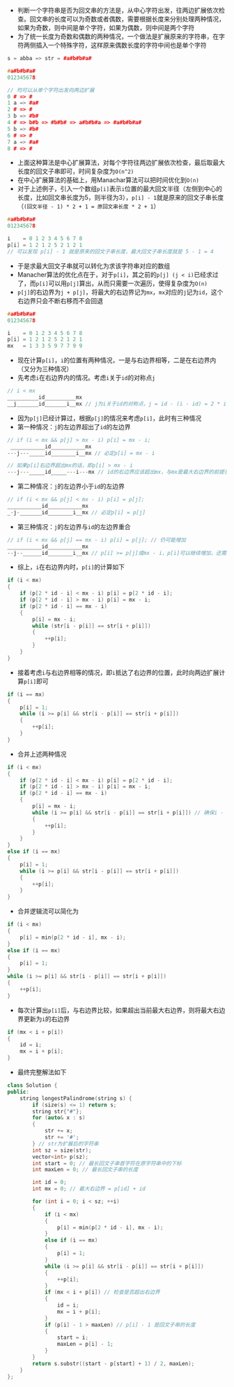 * 判断一个字符串是否为回文串的方法是，从中心字符出发，往两边扩展依次检查。回文串的长度可以为奇数或者偶数，需要根据长度来分别处理两种情况，如果为奇数，则中间是单个字符，如果为偶数，则中间是两个字符
* 为了统一长度为奇数和偶数的两种情况，一个做法是扩展原来的字符串，在字符两侧插入一个特殊字符，这样原来偶数长度的字符中间也是单个字符

```cpp
s = abba => str = #a#b#b#a#

#a#b#b#a#
012345678

// 均可以从单个字符出发向两边扩展
0 # => #
1 a => #a#
2 # => #
3 b => #b#
4 # => b#b => #b#b# => a#b#b#a => #a#b#b#a#
5 b => #b#
6 # => #
7 a => #a#
8 # => #
```

* 上面这种算法是中心扩展算法，对每个字符往两边扩展依次检查，最后取最大长度的回文子串即可，时间复杂度为`O(n^2)`
* 在中心扩展算法的基础上，用Manachar算法可以把时间优化到`O(n)`
* 对于上述例子，引入一个数组`p[i]`表示`i`位置的最大回文半径（左侧到中心的长度，比如回文串长度为5，则半径为3），`p[i] - 1`就是原来的回文子串长度（`(回文半径 - 1) * 2 + 1 = 原回文串长度 * 2 + 1`）

```cpp
#a#b#b#a#
012345678

i    = 0 1 2 3 4 5 6 7 8
p[i] = 1 2 1 2 5 2 1 2 1
// 可以发现 p[i] - 1 就是原来的回文子串长度，最大回文子串长度就是 5 - 1 = 4
```

* 于是求最大回文子串就可以转化为求该字符串对应的数组
* Manacher算法的优化点在于，对于`p[i]`，其之前的`p[j] (j < i)`已经求过了，而`p[i]`可以用`p[j]`算出，从而只需要一次遍历，使得复杂度为`O(n)`
* `p[j]`的右边界为`j + p[j]`，将最大的右边界记为`mx`，`mx`对应的`j`记为`id`，这个右边界只会不断右移而不会回退

```cpp
#a#b#b#a#
012345678

i    = 0 1 2 3 4 5 6 7 8
p[i] = 1 2 1 2 5 2 1 2 1
mx   = 1 3 3 5 9 7 7 9 9
```

* 现在计算`p[i]`，`i`的位置有两种情况，一是与右边界相等，二是在右边界内（又分为三种情况）
* 先考虑`i`在右边界内的情况。考虑`i`关于`id`的对称点`j`

```cpp
// i < mx
__________id__________mx
__j_______id_______i__mx // j为i关于id的对称点，j = id - (i - id) = 2 * id - i
```

* 因为`p[j]`已经计算过，根据`p[j]`的情况来考虑`p[i]`，此时有三种情况
* 第一种情况：`j`的左边界超出了`id`的左边界

```cpp
// if (i < mx && p[j] > mx - i) p[i] = mx - i;
 ___________id___________mx
---j---_____id________i__mx // 必定p[i] = mx - i

// 如果p[i]右边界超出mx的话，即p[i] > mx - i
---j---_____id_____---i---mx // id的右边界应该超出mx，与mx是最大右边界的前提矛盾
```

* 第二种情况：`j`的左边界小于`id`的左边界

```cpp
// if (i < mx && p[j] < mx - i) p[i] = p[j];
___________id___________mx
_-j-_______id________i__mx // 必定p[i] = p[j]
```

* 第三种情况：`j`的左边界与`id`的左边界重合

```cpp
// if (i < mx && p[j] == mx - i) p[i] = p[j]; // 仍可能增加
___________id___________mx
--j--______id________i__mx // p[i] >= p[j]或mx - i，p[i]可以继续增加，还需要向两边扩展计算p[i]
```

* 综上，`i`在右边界内时，`p[i]`的计算如下

```cpp
if (i < mx)
{
    if (p[2 * id - i] < mx - i) p[i] = p[2 * id - i];
    if (p[2 * id - i] > mx - i) p[i] = mx - i;
    if (p[2 * id - i] == mx - i)
    {
        p[i] = mx - i;
        while (str[i - p[i]] == str[i + p[i]])
        {
            ++p[i];
        }
    }
}
```

* 接着考虑`i`与右边界相等的情况，即`i`抵达了右边界的位置，此时向两边扩展计算`p[i]`即可

```cpp
if (i == mx)
{
    p[i] = 1;
    while (i >= p[i] && str[i - p[i]] == str[i + p[i]])
    {
        ++p[i];
    }
}
```

* 合并上述两种情况

```cpp
if (i < mx)
{
    if (p[2 * id - i] < mx - i) p[i] = p[2 * id - i];
    if (p[2 * id - i] > mx - i) p[i] = mx - i;
    if (p[2 * id - i] == mx - i)
    {
        p[i] = mx - i;
        while (i >= p[i] && str[i - p[i]] == str[i + p[i]]) // 确保i - p[i] >= 0防越界
        {
            ++p[i];
        }
    }
}
else if (i == mx)
{
    p[i] = 1;
    while (i >= p[i] && str[i - p[i]] == str[i + p[i]])
    {
        ++p[i];
    }
}
```

* 合并逻辑流可以简化为

```cpp
if (i < mx)
{
    p[i] = min(p[2 * id - i], mx - i);
}
else if (i == mx)
{
    p[i] = 1;
}
while (i >= p[i] && str[i - p[i]] == str[i + p[i]])
{
    ++p[i];
}
```

* 每次计算出`p[i]`后，与右边界比较，如果超出当前最大右边界，则将最大右边界更新为`i`的右边界

```cpp
if (mx < i + p[i])
{
    id = i;
    mx = i + p[i];
}
```

* 最终完整解法如下

```cpp
class Solution {
public:
    string longestPalindrome(string s) {
        if (size(s) <= 1) return s;
        string str{"#"};
        for (auto& x : s)
        {
            str += x;
            str += '#';
        } // str为扩展后的字符串
        int sz = size(str);
        vector<int> p(sz);
        int start = 0; // 最长回文子串首字符在原字符串中的下标
        int maxLen = 0; // 最长回文子串的长度

        int id = 0;
        int mx = 0; // 最大右边界 = p[id] + id

        for (int i = 0; i < sz; ++i)
        {
            if (i < mx)
            {
                p[i] = min(p[2 * id - i], mx - i);
            }
            else if (i == mx)
            {
                p[i] = 1;
            }
            while (i >= p[i] && str[i - p[i]] == str[i + p[i]])
            {
                ++p[i];
            }
            if (mx < i + p[i]) // 检查是否超出右边界
            {
                id = i;
                mx = i + p[i];
            }
            if (p[i] - 1 > maxLen) // p[i] - 1 是回文子串的长度
            {
                start = i;
                maxLen = p[i] - 1;
            }
        }
        return s.substr((start - p[start] + 1) / 2, maxLen);
    }
};
```
